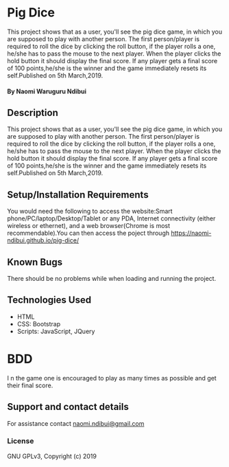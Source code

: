 # Pig Dice
 This project shows that as a user, you'll see the pig dice game, in which you are supposed to play with another person. The first person/player is required to roll the dice by clicking the roll button, if the player rolls a one, he/she has to pass the mouse to the next player. When the player clicks the hold button it should display the final score. If any player gets a final score of 100 points,he/she is the winner and the game immediately resets its self.Published on 5th March,2019.
#### By Naomi Waruguru Ndibui
## Description
This project shows that as a user, you'll see the pig dice game, in which you are supposed to play with another person. The first person/player is required to roll the dice by clicking the roll button, if the player rolls a one, he/she has to pass the mouse to the next player. When the player clicks the hold button it should display the final score. If any player gets a final score of 100 points,he/she is the winner and the game immediately resets its self.Published on 5th March,2019.
## Setup/Installation Requirements
You would need the following to access the website:Smart phone/PC/laptop/Desktop/Tablet or any PDA, Internet connectivity (either wireless or ethernet), and a web browser(Chrome is most recommendable).You can then access the poject through  https://naomi-ndibui.github.io/pig-dice/
## Known Bugs
There should be no problems while when loading and running the project.
## Technologies Used
* HTML
* CSS: Bootstrap
* Scripts: JavaScript, JQuery
# BDD
I n the game one is encouraged to play as many times as possible and get their final score.
## Support and contact details
For assistance contact naomi.ndibui@gmail.com

### License
GNU GPLv3, Copyright (c) 2019
